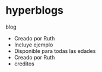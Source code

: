 # hyperblogs
blog
* Creado por Ruth
* Incluye ejemplo
* Disponible para todas las edades
* Creado por Ruth
* creditos
